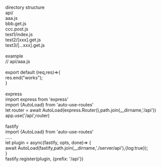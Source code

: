 directory structure<br/>
api/<br/>
  aaa.js<br/>
  bbb.get.js<br/>
  ccc.post.js<br/>
  test1/index.js<br/>
  test2/[xxx].get.js<br/>
  test3/[...xxx].get.js<br/>
<br/>
example<br/>
//    api/aaa.js<br/>
<br/>
export default (req,res)=>{<br/>
    res.end("works");<br/>
}<br/>
<br/>
express<br/>
import express from 'express'<br/>
import {AutoLoad} from 'auto-use-routes'<br/>
let router = await AutoLoad(express.Router(),path.join(__dirname,'/api'))<br/>
app.use('/api',router)<br/>
<br/>
fastify<br/>
import {AutoLoad} from 'auto-use-routes'<br/>
.....<br/>
let plugin = async(fastify, opts, done)=> {<br/>
    await AutoLoad(fastify,path.join(__dirname,'./server/api'),{log:true});<br/>
}<br/>
fastify.register(plugin, {prefix: '/api'})<br/>
